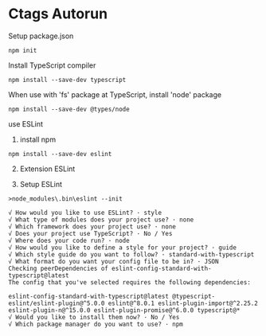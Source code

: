 # Ctags Autorun

Setup package.json
```
npm init
```

Install TypeScript compiler
```
npm install --save-dev typescript
```

When use with 'fs' package at TypeScript, install 'node' package
```
npm install --save-dev @types/node
```

use ESLint

1. install npm
```
npm install --save-dev eslint
```

2. Extension ESLint

3. Setup ESLint 
```
>node_modules\.bin\eslint --init

√ How would you like to use ESLint? · style
√ What type of modules does your project use? · none
√ Which framework does your project use? · none
√ Does your project use TypeScript? · No / Yes
√ Where does your code run? · node
√ How would you like to define a style for your project? · guide
√ Which style guide do you want to follow? · standard-with-typescript
√ What format do you want your config file to be in? · JSON
Checking peerDependencies of eslint-config-standard-with-typescript@latest
The config that you've selected requires the following dependencies:

eslint-config-standard-with-typescript@latest @typescript-eslint/eslint-plugin@^5.0.0 eslint@^8.0.1 eslint-plugin-import@^2.25.2 eslint-plugin-n@^15.0.0 eslint-plugin-promise@^6.0.0 typescript@*
√ Would you like to install them now? · No / Yes
√ Which package manager do you want to use? · npm
```